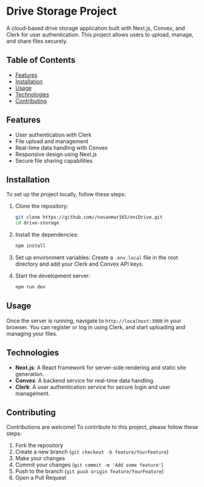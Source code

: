 # Drive Storage Project

A cloud-based drive storage application built with Next.js, Convex, and Clerk for user authentication. This project allows users to upload, manage, and share files securely.

## Table of Contents

- [Features](#features)
- [Installation](#installation)
- [Usage](#usage)
- [Technologies](#technologies)
- [Contributing](#contributing)


## Features

- User authentication with Clerk
- File upload and management
- Real-time data handling with Convex
- Responsive design using Next.js
- Secure file sharing capabilities

## Installation

To set up the project locally, follow these steps:

1. Clone the repository:
   ```bash
   git clone https://github.com//nasaomar165/oniDrive.git
   cd drive-storage
   ```

2. Install the dependencies:
   ```bash
   npm install
   ```

3. Set up environment variables:
   Create a `.env.local` file in the root directory and add your Clerk and Convex API keys.

4. Start the development server:
   ```bash
   npm run dev
   ```

## Usage

Once the server is running, navigate to `http://localhost:3000` in your browser. You can register or log in using Clerk, and start uploading and managing your files.

## Technologies

- **Next.js**: A React framework for server-side rendering and static site generation.
- **Convex**: A backend service for real-time data handling.
- **Clerk**: A user authentication service for secure login and user management.

## Contributing

Contributions are welcome! To contribute to this project, please follow these steps:

1. Fork the repository
2. Create a new branch (`git checkout -b feature/YourFeature`)
3. Make your changes
4. Commit your changes (`git commit -m 'Add some feature'`)
5. Push to the branch (`git push origin feature/YourFeature`)
6. Open a Pull Request


